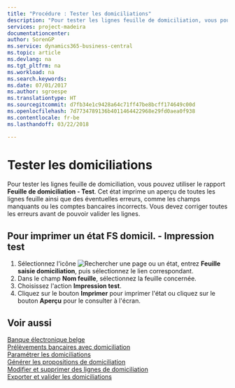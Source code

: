 ```yaml
---
title: "Procédure : Tester les domiciliations"
description: "Pour tester les lignes feuille de domiciliation, vous pouvez utiliser le rapport **Feuille de domiciliation - Test**. Ce rapport imprime un aperçu de toutes les lignes feuille, ainsi que des erreurs telles que des champs manquants ou des comptes bancaires incorrects."
services: project-madeira
documentationcenter: 
author: SorenGP
ms.service: dynamics365-business-central
ms.topic: article
ms.devlang: na
ms.tgt_pltfrm: na
ms.workload: na
ms.search.keywords: 
ms.date: 07/01/2017
ms.author: sgroespe
ms.translationtype: HT
ms.sourcegitcommit: d7fb34e1c9428a64c71ff47be8bcff174649c00d
ms.openlocfilehash: 7d7734789136b4011464422968e29fd0aea0f938
ms.contentlocale: fr-be
ms.lasthandoff: 03/22/2018

---
```

# <a name="test-domiciliations"></a>Tester les domiciliations
Pour tester les lignes feuille de domiciliation, vous pouvez utiliser le rapport **Feuille de domiciliation - Test**. Cet état imprime un aperçu de toutes les lignes feuille ainsi que des éventuelles erreurs, comme les champs manquants ou les comptes bancaires incorrects. Vous devez corriger toutes les erreurs avant de pouvoir valider les lignes.  

## <a name="to-print-a-domiciliation-test-report"></a>Pour imprimer un état FS domicil. - Impression test  

1.  Sélectionnez l'icône ![Rechercher une page ou un état](../../media/ui-search/search_small.png "icône Rechercher une page ou un état"), entrez **Feuille saisie domiciliation**, puis sélectionnez le lien correspondant.  
2.  Dans le champ **Nom feuille**, sélectionnez la feuille concernée.  
3.  Choisissez l'action **Impression test**.  
4.  Cliquez sur le bouton **Imprimer** pour imprimer l'état ou cliquez sur le bouton **Aperçu** pour le consulter à l'écran.  

## <a name="see-also"></a>Voir aussi  
 [Banque électronique belge](belgian-electronic-banking.md)   
 [Prélèvements bancaires avec domiciliation](direct-debit-using-domiciliation.md)   
 [Paramétrer les domiciliations](how-to-set-up-domiciliations.md)   
 [Générer les propositions de domiciliation](how-to-generate-domiciliation-suggestions.md)   
 [Modifier et supprimer des lignes de domiciliation](how-to-edit-and-delete-domiciliation-lines.md)   
 [Exporter et valider les domiciliations](how-to-export-and-post-domiciliations.md)

